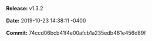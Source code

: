**Release:** 
v1.3.2
<br><br>**Date:** 
2019-10-23 14:38:11 -0400
<br><br>**Commit:** 
74ccd06bcb41f4e00afcb1a235edb461e456d89f
